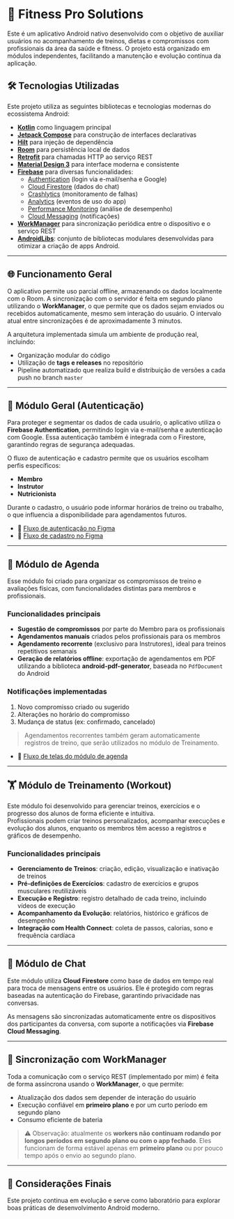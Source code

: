 # 📱 Fitness Pro Solutions

Este é um aplicativo Android nativo desenvolvido com o objetivo de auxiliar usuários no acompanhamento 
de treinos, dietas e compromissos com profissionais da área da saúde e fitness. O projeto está organizado 
em módulos independentes, facilitando a manutenção e evolução contínua da aplicação.

## 🛠️ Tecnologias Utilizadas

Este projeto utiliza as seguintes bibliotecas e tecnologias modernas do ecossistema Android:

- **[Kotlin](https://kotlinlang.org/)** como linguagem principal
- **[Jetpack Compose](https://developer.android.com/jetpack/compose)** para construção de interfaces declarativas
- **[Hilt](https://developer.android.com/training/dependency-injection/hilt-android)** para injeção de dependência
- **[Room](https://developer.android.com/jetpack/androidx/releases/room)** para persistência local de dados
- **[Retrofit](https://square.github.io/retrofit/)** para chamadas HTTP ao serviço REST
- **[Material Design 3](https://m3.material.io/)** para interface moderna e consistente
- **[Firebase](https://firebase.google.com/)** para diversas funcionalidades:
    - [Authentication](https://firebase.google.com/docs/auth) (login via e-mail/senha e Google)
    - [Cloud Firestore](https://firebase.google.com/docs/firestore) (dados do chat)
    - [Crashlytics](https://firebase.google.com/docs/crashlytics) (monitoramento de falhas)
    - [Analytics](https://firebase.google.com/docs/analytics) (eventos de uso do app)
    - [Performance Monitoring](https://firebase.google.com/docs/perf-mon) (análise de desempenho)
    - [Cloud Messaging](https://firebase.google.com/docs/cloud-messaging) (notificações)
- **[WorkManager](https://developer.android.com/topic/libraries/architecture/workmanager)** para sincronização periódica entre o dispositivo e o serviço REST
- **[AndroidLibs](https://github.com/nikolasluiz123/AndroidLibs/blob/master/README.md)**: conjunto de bibliotecas modulares desenvolvidas para otimizar a criação de apps Android.

---

## 🌐 Funcionamento Geral

O aplicativo permite uso parcial offline, armazenando os dados localmente com o Room. A sincronização 
com o servidor é feita em segundo plano utilizando o **WorkManager**, o que permite que os dados sejam
enviados ou recebidos automaticamente, mesmo sem interação do usuário. O intervalo atual entre 
sincronizações é de aproximadamente 3 minutos.

A arquitetura implementada simula um ambiente de produção real, incluindo:

- Organização modular do código
- Utilização de **tags e releases** no repositório
- Pipeline automatizado que realiza build e distribuição de versões a cada push no branch `master`

---

## 🔐 Módulo Geral (Autenticação)

Para proteger e segmentar os dados de cada usuário, o aplicativo utiliza o **Firebase Authentication**, 
permitindo login via e-mail/senha e autenticação com Google. Essa autenticação também é integrada com 
o Firestore, garantindo regras de segurança adequadas.

O fluxo de autenticação e cadastro permite que os usuários escolham perfis específicos:

- **Membro**
- **Instrutor**
- **Nutricionista**

Durante o cadastro, o usuário pode informar horários de treino ou trabalho, o que influencia a 
disponibilidade para agendamentos futuros.

- 🔗 [Fluxo de autenticação no Figma](https://www.figma.com/design/wLlNhCNKgwoVWFDG31QM5s/Fitness-Pro-Solutions?node-id=2144-25267&t=AydUOqR25ap3grE6-1)
- 🔗 [Fluxo de cadastro no Figma](https://www.figma.com/design/wLlNhCNKgwoVWFDG31QM5s/Fitness-Pro-Solutions?node-id=2145-1989&t=AydUOqR25ap3grE6-1)

---

## 📆 Módulo de Agenda

Esse módulo foi criado para organizar os compromissos de treino e avaliações físicas, com funcionalidades 
distintas para membros e profissionais.

### Funcionalidades principais

- **Sugestão de compromissos** por parte do Membro para os profissionais
- **Agendamentos manuais** criados pelos profissionais para os membros
- **Agendamento recorrente** (exclusivo para Instrutores), ideal para treinos repetitivos semanais
- **Geração de relatórios offline**: exportação de agendamentos em PDF utilizando a biblioteca **android-pdf-generator**, baseada no `PdfDocument` do Android

### Notificações implementadas

1. Novo compromisso criado ou sugerido
2. Alterações no horário do compromisso
3. Mudança de status (ex: confirmado, cancelado)

> Agendamentos recorrentes também geram automaticamente registros de treino, que serão utilizados no módulo de Treinamento.

- 🔗 [Fluxo de telas do módulo de agenda](https://www.figma.com/design/wLlNhCNKgwoVWFDG31QM5s/Fitness-Pro-Solutions?node-id=2024-17784&t=AydUOqR25ap3grE6-1)

---

## 🏋️ Módulo de Treinamento (Workout)

Este módulo foi desenvolvido para gerenciar treinos, exercícios e o progresso dos alunos de forma eficiente e intuitiva.  
Profissionais podem criar treinos personalizados, acompanhar execuções e evolução dos alunos, enquanto os membros têm acesso a registros e gráficos de desempenho.

### Funcionalidades principais

- **Gerenciamento de Treinos**: criação, edição, visualização e inativação de treinos
- **Pré-definições de Exercícios**: cadastro de exercícios e grupos musculares reutilizáveis
- **Execução e Registro**: registro detalhado de cada treino, incluindo vídeos de execução
- **Acompanhamento da Evolução**: relatórios, histórico e gráficos de desempenho
- **Integração com Health Connect**: coleta de passos, calorias, sono e frequência cardíaca

---

## 💬 Módulo de Chat

Este módulo utiliza **Cloud Firestore** como base de dados em tempo real para troca de mensagens 
entre os usuários. Ele é protegido com regras baseadas na autenticação do Firebase, garantindo
privacidade nas conversas.

As mensagens são sincronizadas automaticamente entre os dispositivos dos participantes da conversa, 
com suporte a notificações via **Firebase Cloud Messaging**.

---

## 🔁 Sincronização com WorkManager

Toda a comunicação com o serviço REST (implementado por mim) é feita de forma assíncrona usando 
o **WorkManager**, o que permite:

- Atualização dos dados sem depender de interação do usuário
- Execução confiável em **primeiro plano** e por um curto período em segundo plano
- Consumo eficiente de bateria

> ⚠️ Observação: atualmente os **workers não continuam rodando por longos períodos em segundo plano ou com o app fechado**. Eles funcionam de forma estável apenas em **primeiro plano** ou por pouco tempo após o envio ao segundo plano.

---

## 🚀 Considerações Finais

Este projeto continua em evolução e serve como laboratório para explorar boas práticas de 
desenvolvimento Android moderno.
